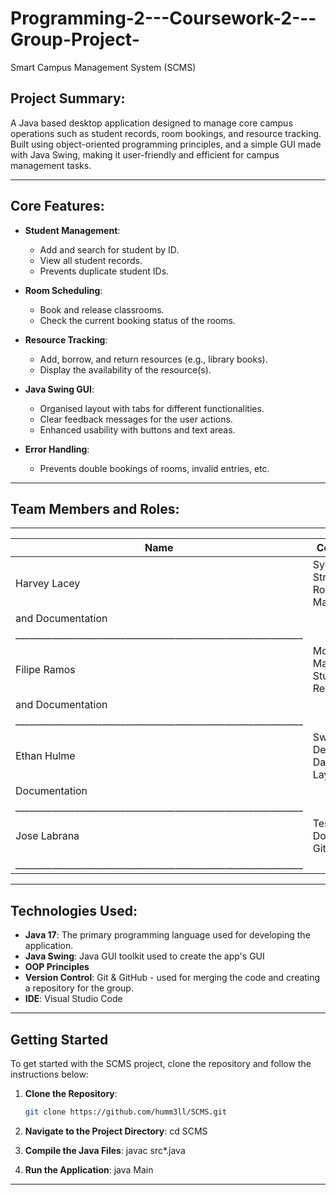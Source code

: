 # Programming-2---Coursework-2---Group-Project-
Smart Campus Management System (SCMS)

## Project Summary:

A Java based desktop application designed to manage core campus operations such as student records, room bookings, and resource tracking. Built using object-oriented programming principles, and a simple GUI made with Java Swing, making it user-friendly and efficient for campus management tasks.

---

## Core Features:

- **Student Management**:
    - Add and search for student by ID.
    - View all student records.
    - Prevents duplicate student IDs.

- **Room Scheduling**: 
    - Book and release classrooms.
    - Check the current booking status of the rooms.

- **Resource Tracking**: 
    - Add, borrow, and return resources (e.g., library books).
    - Display the availability of the resource(s).

- **Java Swing GUI**: 
    - Organised layout with tabs for different functionalities.
    - Clear feedback messages for the user actions.
    - Enhanced usability with buttons and text areas.

- **Error Handling**: 
    - Prevents double bookings of rooms, invalid entries, etc.

---

## Team Members and Roles: 

_________________________________________________________________
| Name           | Contributions                                |
|----------------|----------------------------------------------|
| Harvey Lacey   | System Structure, Room Logic, Main Setup,    |
|                                         and Documentation     |
|_______________________________________________________________|
| Filipe Ramos   | Models and Managers for Student & Resources, |
|                                      and Documentation        |
|_______________________________________________________________|
| Ethan Hulme    | Swing GUI Design, Dashboard Layout, and      |
|                                            Documentation      |
|_______________________________________________________________|
| Jose Labrana   | Testing, Documentation, Git Setup            |
|_______________________________________________________________|

---

## Technologies Used:

- **Java 17**: The primary programming language used for developing the application.
- **Java Swing**: Java GUI toolkit used to create the app's GUI
- **OOP Principles**
- **Version Control**: Git & GitHub - used for merging the code and creating a repository for the group.
- **IDE**: Visual Studio Code

---

## Getting Started
To get started with the SCMS project, clone the repository and follow the instructions below:

1. **Clone the Repository**:
   ```bash
   git clone https://github.com/humm3ll/SCMS.git

2. **Navigate to the Project Directory**:
cd SCMS

3. **Compile the Java Files**:
javac src*.java

4. **Run the Application**:
java Main

---